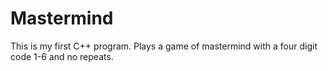 # Mastermind
This is my first C++ program.  Plays a game of mastermind with a four digit code 1-6 and no repeats.
